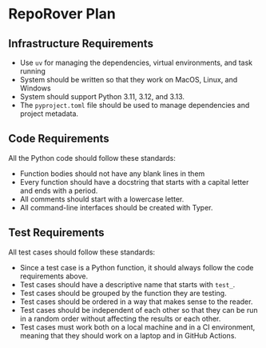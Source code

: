 # RepoRover Plan

## Infrastructure Requirements

- Use `uv` for managing the dependencies, virtual environments, and task running
- System should be written so that they work on MacOS, Linux, and Windows
- System should support Python 3.11, 3.12, and 3.13.
- The `pyproject.toml` file should be used to manage dependencies and project metadata.

## Code Requirements

All the Python code should follow these standards:

- Function bodies should not have any blank lines in them
- Every function should have a docstring that starts with a capital letter and
ends with a period.
- All comments should start with a lowercase letter.
- All command-line interfaces should be created with Typer.

## Test Requirements

All test cases should follow these standards:

- Since a test case is a Python function, it should always follow the code
requirements above.
- Test cases should have a descriptive name that starts with `test_`.
- Test cases should be grouped by the function they are testing.
- Test cases should be ordered in a way that makes sense to the reader.
- Test cases should be independent of each other so that they can be
run in a random order without affecting the results or each other.
- Test cases must work both on a local machine and in a CI environment, 
meaning that they should work on a laptop and in GitHub Actions.
